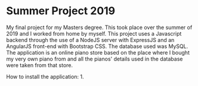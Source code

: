 # Summer Project 2019
My final project for my Masters degree. This took place over the summer of 2019 and I worked from home by myself. This project uses a Javascript backend through the use of a NodeJS server with ExpressJS and an AngularJS front-end with Bootstrap CSS. The database used was MySQL. The application is an online piano store based on the place where I bought my very own piano from and all the pianos' details used in the database were taken from that store. 

How to install the application:
1. 
